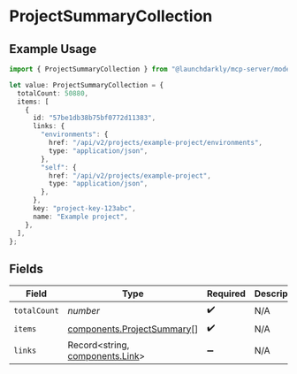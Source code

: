# ProjectSummaryCollection

## Example Usage

```typescript
import { ProjectSummaryCollection } from "@launchdarkly/mcp-server/models/components";

let value: ProjectSummaryCollection = {
  totalCount: 50880,
  items: [
    {
      id: "57be1db38b75bf0772d11383",
      links: {
        "environments": {
          href: "/api/v2/projects/example-project/environments",
          type: "application/json",
        },
        "self": {
          href: "/api/v2/projects/example-project",
          type: "application/json",
        },
      },
      key: "project-key-123abc",
      name: "Example project",
    },
  ],
};
```

## Fields

| Field                                                                    | Type                                                                     | Required                                                                 | Description                                                              |
| ------------------------------------------------------------------------ | ------------------------------------------------------------------------ | ------------------------------------------------------------------------ | ------------------------------------------------------------------------ |
| `totalCount`                                                             | *number*                                                                 | :heavy_check_mark:                                                       | N/A                                                                      |
| `items`                                                                  | [components.ProjectSummary](../../models/components/projectsummary.md)[] | :heavy_check_mark:                                                       | N/A                                                                      |
| `links`                                                                  | Record<string, [components.Link](../../models/components/link.md)>       | :heavy_minus_sign:                                                       | N/A                                                                      |